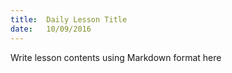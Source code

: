 ```yaml
---
title:  Daily Lesson Title
date:   10/09/2016
---
```


Write lesson contents using Markdown format here
